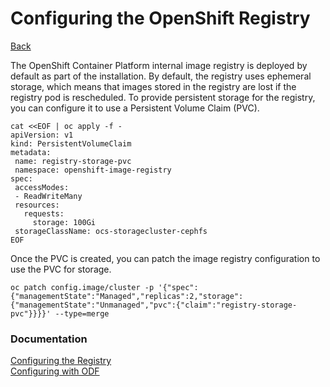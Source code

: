 # Configuring the OpenShift Registry

[Back](../postinstall.md)

The OpenShift Container Platform internal image registry is deployed by default as part of the installation. By default, the registry uses ephemeral storage, which means that images stored in the registry are lost if the registry pod is rescheduled. To provide persistent storage for the registry, you can configure it to use a Persistent Volume Claim (PVC).

```shell
cat <<EOF | oc apply -f -
apiVersion: v1
kind: PersistentVolumeClaim
metadata:
 name: registry-storage-pvc
 namespace: openshift-image-registry
spec:
 accessModes:
 - ReadWriteMany
 resources:
   requests:
     storage: 100Gi
 storageClassName: ocs-storagecluster-cephfs
EOF
```

Once the PVC is created, you can patch the image registry configuration to use the PVC for storage.  
```shell
oc patch config.image/cluster -p '{"spec":{"managementState":"Managed","replicas":2,"storage":{"managementState":"Unmanaged","pvc":{"claim":"registry-storage-pvc"}}}}' --type=merge
```

### Documentation

[Configuring the Registry](https://docs.redhat.com/en/documentation/openshift_container_platform/latest/html/registry/setting-up-and-configuring-the-registry)  
[Configuring with ODF](https://docs.redhat.com/en/documentation/red_hat_openshift_data_foundation/latest/html-single/managing_and_allocating_storage_resources/index#configuring-image-registry-to-use-openshift-data-foundation_rhodf)  